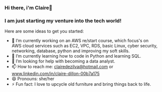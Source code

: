 ### Hi there, i'm Claire👋
### I am just starting my venture into the tech world!


Here are some ideas to get you started:

- 🔭 I’m currently working on an AWS re/start course, which focus's on AWS cloud services such as EC2, VPC, RDS, basic Linux, cyber security, networking, database, python and improving my soft skills.
- 🌱 I’m currently learning how to code in Python and learning SQL.
- 🤔 I’m looking for help with becoming a data analyst.
- 📫 How to reach me: clairedezilva@hotmail.com or www.linkedin.com/in/claire-dillon-00b7a175
- 😄 Pronouns: she/her
- ⚡ Fun fact: I love to upcycle old furniture and bring things back to life.


[linkedin]: https://linkedin.com/in/clairedillon
